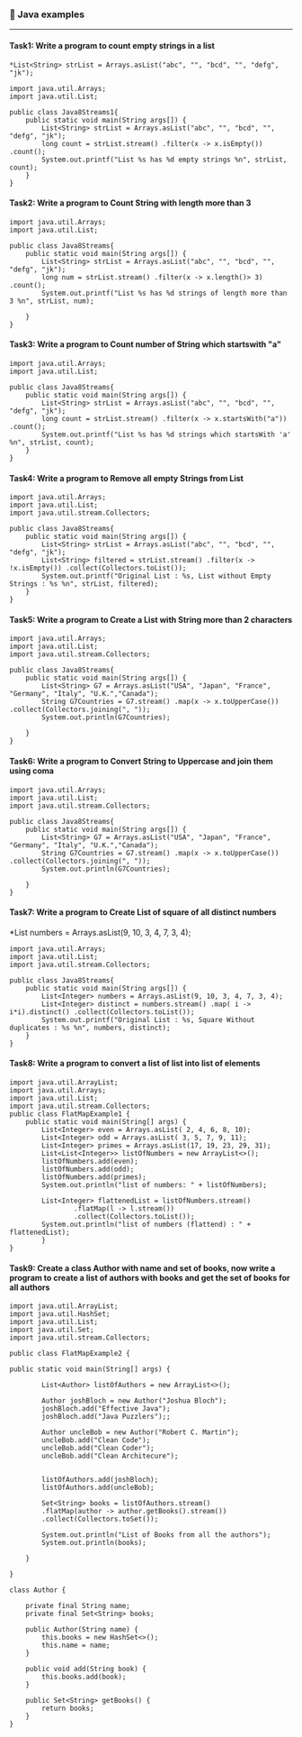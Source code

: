### :camel: Java examples
---

#### Task1: Write a program to count empty strings in a list

	*List<String> strList = Arrays.asList("abc", "", "bcd", "", "defg", "jk"); 

```
import java.util.Arrays;
import java.util.List;

public class Java8Streams1{   
	public static void main(String args[]) {   
		List<String> strList = Arrays.asList("abc", "", "bcd", "", "defg", "jk"); 
		long count = strList.stream() .filter(x -> x.isEmpty()) .count(); 
		System.out.printf("List %s has %d empty strings %n", strList, count);
	}
}

```

#### Task2: Write a program to Count String with length more than 3

```
import java.util.Arrays;
import java.util.List;

public class Java8Streams{   
	public static void main(String args[]) {   
		List<String> strList = Arrays.asList("abc", "", "bcd", "", "defg", "jk"); 
		long num = strList.stream() .filter(x -> x.length()> 3) .count(); 
		System.out.printf("List %s has %d strings of length more than 3 %n", strList, num);

	}
}

```

#### Task3: Write a program to Count number of String which startswith "a"

```
import java.util.Arrays;
import java.util.List;

public class Java8Streams{   
	public static void main(String args[]) {   
		List<String> strList = Arrays.asList("abc", "", "bcd", "", "defg", "jk"); 
		long count = strList.stream() .filter(x -> x.startsWith("a")) .count(); 
		System.out.printf("List %s has %d strings which startsWith 'a' %n", strList, count);
	}
}
```

#### Task4: Write a program to Remove all empty Strings from List
```
import java.util.Arrays;
import java.util.List;
import java.util.stream.Collectors;

public class Java8Streams{   
	public static void main(String args[]) {   
		List<String> strList = Arrays.asList("abc", "", "bcd", "", "defg", "jk"); 
		List<String> filtered = strList.stream() .filter(x -> !x.isEmpty()) .collect(Collectors.toList()); 
		System.out.printf("Original List : %s, List without Empty Strings : %s %n", strList, filtered);
	}
}

```

#### Task5: Write a program to Create a List with String more than 2 characters

```
import java.util.Arrays;
import java.util.List;
import java.util.stream.Collectors;

public class Java8Streams{   
	public static void main(String args[]) {   
		List<String> G7 = Arrays.asList("USA", "Japan", "France", "Germany", "Italy", "U.K.","Canada"); 
		String G7Countries = G7.stream() .map(x -> x.toUpperCase()) .collect(Collectors.joining(", ")); 
		System.out.println(G7Countries);

	}
}

```

#### Task6: Write a program to Convert String to Uppercase and join them using coma

```
import java.util.Arrays;
import java.util.List;
import java.util.stream.Collectors;

public class Java8Streams{   
	public static void main(String args[]) {   
		List<String> G7 = Arrays.asList("USA", "Japan", "France", "Germany", "Italy", "U.K.","Canada"); 
		String G7Countries = G7.stream() .map(x -> x.toUpperCase()) .collect(Collectors.joining(", ")); 
		System.out.println(G7Countries);

	}
} 

```

#### Task7: Write a program to Create List of square of all distinct numbers

*List<Integer> numbers = Arrays.asList(9, 10, 3, 4, 7, 3, 4); 

```
import java.util.Arrays;
import java.util.List;
import java.util.stream.Collectors;

public class Java8Streams{   
	public static void main(String args[]) {   
		List<Integer> numbers = Arrays.asList(9, 10, 3, 4, 7, 3, 4); 
		List<Integer> distinct = numbers.stream() .map( i -> i*i).distinct() .collect(Collectors.toList()); 
		System.out.printf("Original List : %s, Square Without duplicates : %s %n", numbers, distinct);
	}
}
```

#### Task8: Write a program to convert a list of list into list of elements

```
import java.util.ArrayList; 
import java.util.Arrays; 
import java.util.List; 
import java.util.stream.Collectors;
public class FlatMapExample1 { 
	public static void main(String[] args) {  
		List<Integer> even = Arrays.asList( 2, 4, 6, 8, 10); 
		List<Integer> odd = Arrays.asList( 3, 5, 7, 9, 11); 
		List<Integer> primes = Arrays.asList(17, 19, 23, 29, 31); 
		List<List<Integer>> listOfNumbers = new ArrayList<>(); 
		listOfNumbers.add(even); 
		listOfNumbers.add(odd); 
		listOfNumbers.add(primes); 
		System.out.println("list of numbers: " + listOfNumbers); 
		
		List<Integer> flattenedList = listOfNumbers.stream()
				.flatMap(l -> l.stream())
				.collect(Collectors.toList()); 
		System.out.println("list of numbers (flattend) : " + flattenedList); 
		} 
}
```

#### Task9: Create a class Author with name and set of books, now write a program to create a list of authors with books and get the set of books for all authors 

```
import java.util.ArrayList;
import java.util.HashSet;
import java.util.List;
import java.util.Set;
import java.util.stream.Collectors;

public class FlatMapExample2 {

public static void main(String[] args) {

		List<Author> listOfAuthors = new ArrayList<>();
		
		Author joshBloch = new Author("Joshua Bloch");
		joshBloch.add("Effective Java");
		joshBloch.add("Java Puzzlers");;
		
		Author uncleBob = new Author("Robert C. Martin");
		uncleBob.add("Clean Code");
		uncleBob.add("Clean Coder");
		uncleBob.add("Clean Architecure");
		
		
		listOfAuthors.add(joshBloch);
		listOfAuthors.add(uncleBob);
		
		Set<String> books = listOfAuthors.stream()
		.flatMap(author -> author.getBooks().stream())
		.collect(Collectors.toSet());
		
		System.out.println("List of Books from all the authors");
		System.out.println(books);

	}

}

class Author {

	private final String name;
	private final Set<String> books;
	
	public Author(String name) {
		this.books = new HashSet<>();
		this.name = name;
	}
	
	public void add(String book) {
		this.books.add(book);
	}
	
	public Set<String> getBooks() {
		return books;
	}
}
```